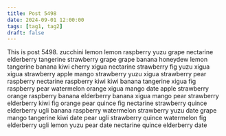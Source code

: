 ```yaml
---
title: Post 5498
date: 2024-09-01 12:00:00
tags: [tag1, tag2]
draft: false
---
```

This is post 5498.
zucchini
lemon
lemon
raspberry
yuzu
grape
nectarine
elderberry
tangerine
strawberry
grape
grape
banana
honeydew
lemon
tangerine
banana
kiwi
cherry
xigua
nectarine
strawberry
fig
yuzu
xigua
xigua
strawberry
apple
mango
strawberry
yuzu
xigua
strawberry
pear
raspberry
nectarine
raspberry
kiwi
kiwi
banana
tangerine
xigua
fig
raspberry
pear
watermelon
orange
xigua
mango
date
apple
strawberry
orange
raspberry
banana
elderberry
banana
xigua
mango
pear
strawberry
elderberry
kiwi
fig
orange
pear
quince
fig
nectarine
strawberry
quince
elderberry
ugli
banana
raspberry
watermelon
strawberry
yuzu
date
grape
mango
tangerine
kiwi
date
pear
ugli
strawberry
quince
watermelon
fig
elderberry
ugli
lemon
yuzu
pear
date
nectarine
quince
elderberry
date
